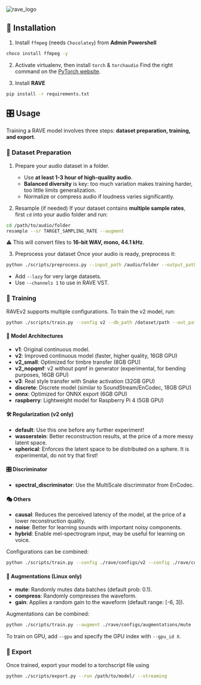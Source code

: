 ![rave_logo](docs/rave.png)

## 🚀 Installation

1. Install `ffmpeg` (needs `Chocolatey`) from **Admin Powershell**
```bash
choco install ffmpeg -y
```

2. Activate virtualenv, then install `torch` & `torchaudio`
Find the right command on the [PyTorch website](https://pytorch.org/).


3. Install **RAVE**
```bash
pip install -r requirements.txt
```

## 🎛️ Usage

Training a RAVE model involves three steps: **dataset preparation, training, and export**.

### 📂 Dataset Preparation  

1. Prepare your audio dataset in a folder.
   - Use **at least 1-3 hour of high-quality audio**.  
   - **Balanced diversity** is key: too much variation makes training harder, too little limits generalization.  
   - Normalize or compress audio if loudness varies significantly.


2. Resample (if needed)
If your dataset contains **multiple sample rates**, first `cd` into your audio folder and run:
```bash
cd /path/to/audio/folder
resample --sr TARGET_SAMPLING_RATE --augment
```
⚠️ This will convert files to **16-bit WAV, mono, 44.1 kHz**.


3. Preprocess your dataset
Once your audio is ready, preprocess it:
```bash
python ./scripts/preprocess.py --input_path /audio/folder --output_path /dataset/path --channels X (--lazy)
```

- Add `--lazy` for very large datasets.
- Use `--channels 1` to use in RAVE VST.


### 🎯 Training

RAVEv2 supports multiple configurations. To train the v2 model, run:
```bash
python ./scripts/train.py --config v2 --db_path /dataset/path --out_path /model/out --name give_a_name --channels X
```

#### 🎨 Model Architectures
- **v1**: Original continuous model.
- **v2**: Improved continuous model (faster, higher quality, 16GB GPU)
- **v2_small**: Optimized for timbre transfer (8GB GPU)
- **v2_nopqmf**: v2 without pqmf in generator (experimental, for bending purposes, 16GB GPU)
- **v3**: Real style transfer with Snake activation (32GB GPU)
- **discrete**: Discrete model (similar to SoundStream/EnCodec, 18GB GPU)
- **onnx**: Optimized for ONNX export (6GB GPU)
- **raspberry**: Lightweight model for Raspberry Pi 4 (5GB GPU)

#### 🛠️ Regularization (v2 only)
- **default**: Use this one before any further experiment!
- **wasserstein**: Better reconstruction results, at the price of a more messy latent space.
- **spherical**: Enforces the latent space to be distributed on a sphere. It is experimental, do not try that first!

#### 🎛️ Discriminator
- **spectral_discriminator**: Use the MultiScale discriminator from EnCodec.

#### 🎭 Others
- **causal**: Reduces the perceived latency of the model, at the price of a lower reconstruction quality.
- **noise**: Better for learning sounds with important noisy components.
- **hybrid**: Enable mel-spectrogram input, may be useful for learning on voice.

Configurations can be combined:
```bash
python ./scripts/train.py --config ./rave/configs/v2 --config ./rave/configs/causal ...
```

#### 🎨 Augmentations (Linux only)
- **mute**: Randomly mutes data batches (default prob: 0.1).
- **compress**: Randomly compresses the waveform.
- **gain**: Applies a random gain to the waveform (default range: [-6, 3]).

Augmentations can be combined:
```bash
python ./scripts/train.py --augment ./rave/configs/augmentations/mute --augment ./rave/configs/augmentations/compress --augment ./rave/configs/augmentations/gain
```

To train on GPU, add `--gpu` and specify the GPU index with `--gpu_id X`.

### 🚀 Export

Once trained, export your model to a torchscript file using

```bash
python ./scripts/export.py --run /path/to/model/ --streaming
```
